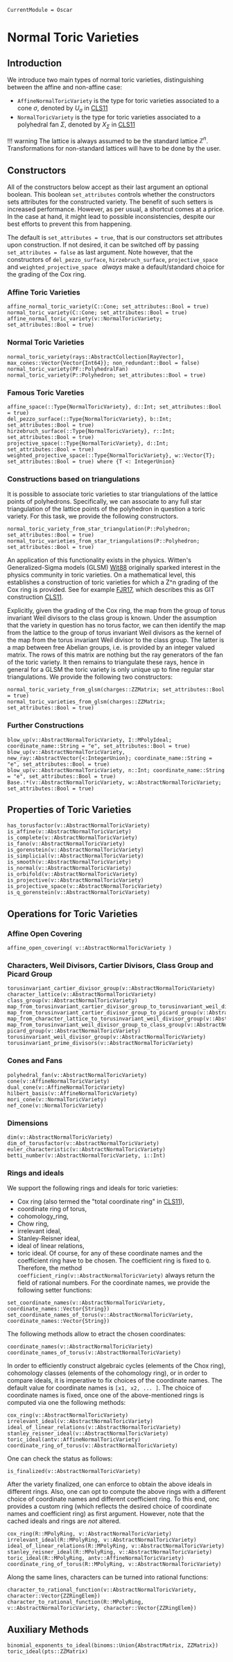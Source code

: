 ```@meta
CurrentModule = Oscar
```

# Normal Toric Varieties

## Introduction

We introduce two main types of normal toric varieties, distinguishing between
the affine and non-affine case:
- `AffineNormalToricVariety` is the type for toric varieties associated to a cone $\sigma$, denoted by $U_{\sigma}$ in [CLS11](@cite)
- `NormalToricVariety` is the type for toric varieties associated to a polyhedral fan $\Sigma$, denoted by $X_{\Sigma}$ in [CLS11](@cite)

!!! warning
    The lattice is always assumed to be the standard lattice $\mathbb{Z}^n$.
    Transformations for non-standard lattices will have to be done by the user.


## Constructors

All of the constructors below accept as their last argument an optional boolean. This boolean `set_attributes` controls whether the constructors
sets attributes for the constructed variety. The benefit of such setters is increased performance. However, as per usual, a shortcut comes at
a price. In the case at hand, it might lead to possible inconsistencies, despite our best efforts to prevent this from happening.

The default is `set_attributes = true`, that is our constructors set attributes upon construction. If not desired, it can be switched off by
passing `set_attributes = false` as last argument. Note however, that the constructors of `del_pezzo_surface`, `hirzebruch_surface`,
`projective_space` and `weighted_projective_space ` *always* make a default/standard choice for the grading of the Cox ring.


### Affine Toric Varieties

```@docs
affine_normal_toric_variety(C::Cone; set_attributes::Bool = true)
normal_toric_variety(C::Cone; set_attributes::Bool = true)
affine_normal_toric_variety(v::NormalToricVariety; set_attributes::Bool = true)
```

### Normal Toric Varieties

```@docs
normal_toric_variety(rays::AbstractCollection[RayVector], max_cones::Vector{Vector{Int64}}; non_redundant::Bool = false)
normal_toric_variety(PF::PolyhedralFan)
normal_toric_variety(P::Polyhedron; set_attributes::Bool = true)
```

### Famous Toric Vareties

```@docs
affine_space(::Type{NormalToricVariety}, d::Int; set_attributes::Bool = true)
del_pezzo_surface(::Type{NormalToricVariety}, b::Int; set_attributes::Bool = true)
hirzebruch_surface(::Type{NormalToricVariety}, r::Int; set_attributes::Bool = true)
projective_space(::Type{NormalToricVariety}, d::Int; set_attributes::Bool = true)
weighted_projective_space(::Type{NormalToricVariety}, w::Vector{T}; set_attributes::Bool = true) where {T <: IntegerUnion}
```

### Constructions based on triangulations

It is possible to associate toric varieties to star triangulations
of the lattice points of polyhedrons. Specifically, we can associate
to any full star triangulation of the lattice points of the polyhedron
in question a toric variety. For this task, we provide the following
constructors.
```@docs
normal_toric_variety_from_star_triangulation(P::Polyhedron; set_attributes::Bool = true)
normal_toric_varieties_from_star_triangulations(P::Polyhedron; set_attributes::Bool = true)
```
An application of this functionality exists in the physics.
Witten's Generalized-Sigma models (GLSM) [Wit88](@cite)
originally sparked interest in the physics community in toric varieties.
On a mathematical level, this establishes a construction of toric
varieties for which a Z^n grading of the Cox ring is provided. See
for example [FJR17](@cite), which describes this as GIT
construction [CLS11](@cite).

Explicitly, given the grading of the Cox ring, the map from
the group of torus invariant Weil divisors to the class group
is known. Under the assumption that the variety in question
has no torus factor, we can then identify the map from the
lattice to the group of torus invariant Weil divisors as the
kernel of the map from the torus invariant Weil divisor to the
class group. The latter is a map between free Abelian groups, i.e.
is provided by an integer valued matrix. The rows of this matrix
are nothing but the ray generators of the fan of the toric variety.
It then remains to triangulate these rays, hence in general for
a GLSM the toric variety is only unique up to fine regular
star triangulations. We provide the following two constructors:
```@docs
normal_toric_variety_from_glsm(charges::ZZMatrix; set_attributes::Bool = true)
normal_toric_varieties_from_glsm(charges::ZZMatrix; set_attributes::Bool = true)
```

### Further Constructions

```@docs
blow_up(v::AbstractNormalToricVariety, I::MPolyIdeal; coordinate_name::String = "e", set_attributes::Bool = true)
blow_up(v::AbstractNormalToricVariety, new_ray::AbstractVector{<:IntegerUnion}; coordinate_name::String = "e", set_attributes::Bool = true)
blow_up(v::AbstractNormalToricVariety, n::Int; coordinate_name::String = "e", set_attributes::Bool = true)
Base.:*(v::AbstractNormalToricVariety, w::AbstractNormalToricVariety; set_attributes::Bool = true)
```


## Properties of Toric Varieties

```@docs
has_torusfactor(v::AbstractNormalToricVariety)
is_affine(v::AbstractNormalToricVariety)
is_complete(v::AbstractNormalToricVariety)
is_fano(v::AbstractNormalToricVariety)
is_gorenstein(v::AbstractNormalToricVariety)
is_simplicial(v::AbstractNormalToricVariety)
is_smooth(v::AbstractNormalToricVariety)
is_normal(v::AbstractNormalToricVariety)
is_orbifold(v::AbstractNormalToricVariety)
is_projective(v::AbstractNormalToricVariety)
is_projective_space(v::AbstractNormalToricVariety)
is_q_gorenstein(v::AbstractNormalToricVariety)
```


## Operations for Toric Varieties

### Affine Open Covering

```@docs
affine_open_covering( v::AbstractNormalToricVariety )
```

### Characters, Weil Divisors, Cartier Divisors, Class Group and Picard Group

```@docs
torusinvariant_cartier_divisor_group(v::AbstractNormalToricVariety)
character_lattice(v::AbstractNormalToricVariety)
class_group(v::AbstractNormalToricVariety)
map_from_torusinvariant_cartier_divisor_group_to_torusinvariant_weil_divisor_group(v::AbstractNormalToricVariety)
map_from_torusinvariant_cartier_divisor_group_to_picard_group(v::AbstractNormalToricVariety)
map_from_character_lattice_to_torusinvariant_weil_divisor_group(v::AbstractNormalToricVariety)
map_from_torusinvariant_weil_divisor_group_to_class_group(v::AbstractNormalToricVariety)
picard_group(v::AbstractNormalToricVariety)
torusinvariant_weil_divisor_group(v::AbstractNormalToricVariety)
torusinvariant_prime_divisors(v::AbstractNormalToricVariety)
```

### Cones and Fans

```@docs
polyhedral_fan(v::AbstractNormalToricVariety)
cone(v::AffineNormalToricVariety)
dual_cone(v::AffineNormalToricVariety)
hilbert_basis(v::AffineNormalToricVariety)
mori_cone(v::NormalToricVariety)
nef_cone(v::NormalToricVariety)
```

### Dimensions

```@docs
dim(v::AbstractNormalToricVariety)
dim_of_torusfactor(v::AbstractNormalToricVariety)
euler_characteristic(v::AbstractNormalToricVariety)
betti_number(v::AbstractNormalToricVariety, i::Int)
```

### Rings and ideals

We support the following rings and ideals for toric varieties:
- Cox ring (also termed the "total coordinate ring" in [CLS11](@cite)),
- coordinate ring of torus,
- cohomology_ring,
- Chow ring,
- irrelevant ideal,
- Stanley-Reisner ideal,
- ideal of linear relations,
- toric ideal.
Of course, for any of these coordinate names and the coefficient ring
have to be chosen. The coefficient ring is fixed to `Q`. Therefore, the
method `coefficient_ring(v::AbstractNormalToricVariety)` always return
the field of rational numbers. For the coordinate names, we provide the
following setter functions:
```@docs
set_coordinate_names(v::AbstractNormalToricVariety, coordinate_names::Vector{String})
set_coordinate_names_of_torus(v::AbstractNormalToricVariety, coordinate_names::Vector{String})
```
The following methods allow to etract the chosen coordinates:
```@docs
coordinate_names(v::AbstractNormalToricVariety)
coordinate_names_of_torus(v::AbstractNormalToricVariety)
```
In order to efficiently construct algebraic cycles (elements of the Chox ring),
cohomology classes (elements of the cohomology ring), or in order to compare ideals,
it is imperative to fix choices of the coordinate names. The default value for
coordinate names is `[x1, x2, ... ]`. The choice of coordinate names is fixed,
once one of the above-mentioned rings is computed via one the following methods:
```@docs
cox_ring(v::AbstractNormalToricVariety)
irrelevant_ideal(v::AbstractNormalToricVariety)
ideal_of_linear_relations(v::AbstractNormalToricVariety)
stanley_reisner_ideal(v::AbstractNormalToricVariety)
toric_ideal(antv::AffineNormalToricVariety)
coordinate_ring_of_torus(v::AbstractNormalToricVariety)
```
One can check the status as follows:
```@docs
is_finalized(v::AbstractNormalToricVariety)
```
After the variety finalized, one can enforce to obtain the above ideals in different rings.
Also, one can opt to compute the above rings with a different choice of coordinate names
and different coefficient ring. To this end, onc provides a custom ring (which
reflects the desired choice of coordinate names and coefficient ring) as first argument.
However, note that the cached ideals and rings are *not* altered.
```@docs
cox_ring(R::MPolyRing, v::AbstractNormalToricVariety)
irrelevant_ideal(R::MPolyRing, v::AbstractNormalToricVariety)
ideal_of_linear_relations(R::MPolyRing, v::AbstractNormalToricVariety)
stanley_reisner_ideal(R::MPolyRing, v::AbstractNormalToricVariety)
toric_ideal(R::MPolyRing, antv::AffineNormalToricVariety)
coordinate_ring_of_torus(R::MPolyRing, v::AbstractNormalToricVariety)
```
Along the same lines, characters can be turned into rational functions:
```@docs
character_to_rational_function(v::AbstractNormalToricVariety, character::Vector{ZZRingElem})
character_to_rational_function(R::MPolyRing, v::AbstractNormalToricVariety, character::Vector{ZZRingElem})
```


## Auxiliary Methods

```@docs
binomial_exponents_to_ideal(binoms::Union{AbstractMatrix, ZZMatrix})
toric_ideal(pts::ZZMatrix)
```
